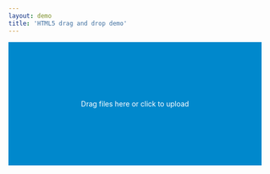 ```yaml
---
layout: demo
title: 'HTML5 drag and drop demo'
---
```

<style type="text/css">
  .demo-droppable {
    background: #08c;
    color: #fff;
    padding: 100px 0;
    text-align: center;
  }
  .demo-droppable.dragover {
    background: #00CC71;
  }
</style>
<div class="demo-droppable">
  <p>Drag files here or click to upload</p>
</div>
<div class="output"></div>
<script type="text/javascript">
  (function(window) {
    function triggerCallback(e, callback) {
      if(!callback || typeof callback !== 'function') {
        return;
      }
      var files;
      if(e.dataTransfer) {
        files = e.dataTransfer.files;
      } else if(e.target) {
        files = e.target.files;
      }
      callback.call(null, files);
    }
    function makeDroppable(ele, callback) {
      var input = document.createElement('input');
      input.setAttribute('type', 'file');
      input.setAttribute('multiple', true);
      input.style.display = 'none';
      input.addEventListener('change', function(e) {
        triggerCallback(e, callback);
      });
      ele.appendChild(input);
      
      ele.addEventListener('dragover', function(e) {
        e.preventDefault();
        e.stopPropagation();
        ele.classList.add('dragover');
      });

      ele.addEventListener('dragleave', function(e) {
        e.preventDefault();
        e.stopPropagation();
        ele.classList.remove('dragover');
      });

      ele.addEventListener('drop', function(e) {
        e.preventDefault();
        e.stopPropagation();
        triggerCallback(e, callback);
      });
      
      ele.addEventListener('click', function() {
        input.value = null;
        input.click();
      });
    }
    window.makeDroppable = makeDroppable;
  })(this);
  (function(window) {
    makeDroppable(window.document.querySelector('.demo-droppable'), function(files) {
      var output = document.querySelector('.output');
      output.innerHTML = '';
      for(var i=0; i<files.length; i++) {
        output.innerHTML += '<p>'+files[i].name+'</p>';
      }
    });
  })(this);
</script>
